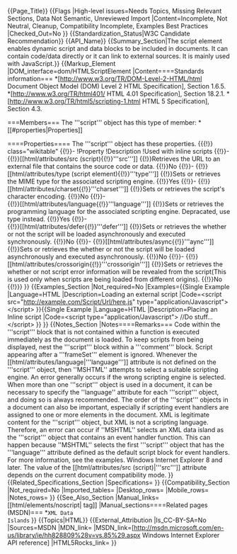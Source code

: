 {{Page_Title}}
{{Flags
|High-level issues=Needs Topics, Missing Relevant Sections, Data Not Semantic, Unreviewed Import
|Content=Incomplete, Not Neutral, Cleanup, Compatibility Incomplete, Examples Best Practices
|Checked_Out=No
}}
{{Standardization_Status|W3C Candidate Recommendation}}
{{API_Name}}
{{Summary_Section|The script element enables dynamic script and data blocks to be included in documents. It can contain code/data directly or it can link to external sources. It is mainly used with JavaScript.}}
{{Markup_Element
|DOM_interface=dom/HTMLScriptElement
|Content====Standards information===
*[http://www.w3.org/TR/DOM-Level-2-HTML/html Document Object Model (DOM) Level 2 HTML Specification], Section 1.6.5.
*[http://www.w3.org/TR/html401/ HTML 4.01 Specification], Section 18.2.1.
*[http://www.w3.org/TR/html5/scripting-1.html HTML 5 Specification], Section 4.3.

===Members===
The '''script''' object has this type of member:
*[[#properties|Properties]]

====Properties====
The '''script''' object has these properties.
{{{!}} class="wikitable"
{{!}}-
!Property
!Description
!Used with inline scripts
{{!}}-
{{!}}[[html/attributes/src (script){{!}}'''src''']]
{{!}}Retrieves the URL to an external file that contains the source code or data.
{{!}}No
{{!}}-
{{!}}[[html/attributes/type (script element){{!}}'''type''']]
{{!}}Sets or retrieves the MIME type for the associated scripting engine.
{{!}}Yes
{{!}}-
{{!}}[[html/attributes/charset{{!}}'''charset''']]
{{!}}Sets or retrieves the script's character encoding.
{{!}}No
{{!}}-  
{{!}}[[html/attributes/language{{!}}'''language''']]
{{!}}Sets or retrieves the programming language for the associated scripting engine. Depracated, use type instead.
{{!}}Yes
{{!}}-  
{{!}}[[html/attributes/defer{{!}}'''defer''']]
{{!}}Sets or retrieves the whether or not the script will be loaded asynchronously and executed synchronously.
{{!}}No
{{!}}-
{{!}}[[html/attributes/async{{!}}'''aync''']]
{{!}}Sets or retrieves the whether or not the script will be loaded asynchronously and executed asynchronously.
{{!}}No
{{!}}-
{{!}}[[html/attributes/crossorigin{{!}}'''crossorigin''']]
{{!}}Sets or retrieves the whether or not script error information will be revealed from the script(This is used only when scripts are being loaded from different origins).
{{!}}No
{{!}}}
}}
{{Examples_Section
|Not_required=No
|Examples={{Single Example
|Language=HTML
|Description=Loading an external script
|Code=&lt;script src=&quot;http://example.com/Script/Url/here.js&quot; type=&quot;application/Javascript&quot;&gt;&lt;/script&gt;
}}{{Single Example
|Language=HTML
|Description=Placing an Inline script
|Code=&lt;script type=&quot;application/Javascript&quot;&gt;
  //Do stuff...
&lt;/script&gt;
}}
}}
{{Notes_Section
|Notes====Remarks===
Code within the '''script''' block that is not contained within a function is executed immediately as the document is loaded. To keep scripts from being displayed, nest the '''script''' block within a '''comment''' block.
Script appearing after a '''frameSet''' element is ignored.
Whenever the [[html/attributes/language|'''language''']] attribute is not defined on the '''script''' object, then ''MSHTML'' attempts to select a suitable scripting engine. An error generally occurs if the wrong scripting engine is selected. When more than one '''script''' object is used in a document, it can be necessary to specify the ''language'' attribute for each '''script''' object, and doing so is always recommended. The order of the '''script''' objects in a document can also be important, especially if scripting event handlers are assigned to one or more elements in the document. XML is legitimate content for the '''script''' object, but XML is not a scripting language. Therefore, an error can occur if ''MSHTML'' selects an XML data island as the '''script''' object that contains an event handler function. This can happen because ''MSHTML'' selects the first '''script''' object that has the '''language''' attribute defined as the default script block for event handlers. For more information, see the examples.
Windows Internet Explorer 8 and later. The value of the [[html/attributes/src (script)|'''src''']] attribute depends on the current document compatibility mode.
}}
{{Related_Specifications_Section
|Specifications=
}}
{{Compatibility_Section
|Not_required=No
|Imported_tables=
|Desktop_rows=
|Mobile_rows=
|Notes_rows=
}}
{{See_Also_Section
|Manual_links=[[html/elements/noscript|<noscript> tag]]
|Manual_sections====Related pages (MSDN)===
*<code>XML Data Islands</code>
}}
{{Topics|HTML}}
{{External_Attribution
|Is_CC-BY-SA=No
|Sources=MSDN
|MDN_link=
|MSDN_link=[http://msdn.microsoft.com/en-us/library/ie/hh828809%28v=vs.85%29.aspx Windows Internet Explorer API reference]
|HTML5Rocks_link=
}}